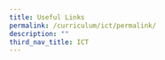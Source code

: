 ```yaml
---
title: Useful Links
permalink: /curriculum/ict/permalink/
description: ""
third_nav_title: ICT
---
```

